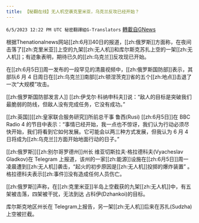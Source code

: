 ```yaml
---
title: 【秘翻在线】无人机空袭克里米亚，乌克兰反攻已经开始？
---
```

`6/5/2023 12:22 PM UTC 秘密翻譯組G-Translators` [轉載自GNews](https://gnews.org/articles/1359023)

根据Thenationalnews网站[[zh:6月]]40日的报道，[[zh:俄罗斯]]方面称，在夜间击落了[[zh:克里米亚]]上空的九架[[zh:无人机]]和库尔斯克苏扎上空的一架[[zh:无人机]]；有迹象表明，期待已久的[[zh:乌克兰]]反攻现已开始。

在[[zh:6月5日]]周一发布的一段罕见的清晨视频中，[[zh:俄罗斯国防部]]表示，其部队6 月 4 日周日在[[zh:乌克兰]]南部[[zh:顿涅茨克]]省的五个[[zh:地点]]击退了一次“大规模”攻击。

[[zh:俄罗斯国防部发言人]] [[zh:伊戈尔·科纳申科夫]]说：“敌人的目标是突破我们最脆弱的防线，但敌人没有完成任务，它没有成功。”

[[zh:英国]][[zh:皇家联合服务研究]]所前总干事 鲁西(Rusi) [[zh:6月5日]]在 BBC Radio 4 的节目中表示：“事情已经开始，我一点也不惊讶，我们认为行动必须尽快开始，我们将看到它如何发展。它可能会以两三种方式发展，但我认为 6 月 4 日将成为[[zh:乌克兰]]方面开始地面行动的日子。”

[[zh:俄罗斯]][[zh:别尔哥罗德州]]州长 维亚切斯拉夫·格拉德科夫(Vyacheslav Gladkov)在 Telegram 上报道，该州的一家[[zh:能源]]设施在[[zh:6月5日]]周一凌晨遭到[[zh:无人机]]袭击，“起火的初步原因是[[zh:无人机]]投掷的爆炸装置” 。格拉德科夫表示[[zh:事件]]没有造成任何人员伤亡。

[[zh:俄罗斯]]声称，在[[zh:克里米亚]]半岛上空截获的九架[[zh:无人机]]中，有五架被击落，四架被干扰，无法到达 占科伊(Dzhankoi)的目标。

库尔斯克地区州长在 Telegram上报告，另一架[[zh:无人机]]后来在苏扎(Sudzha)上空被拦截。

